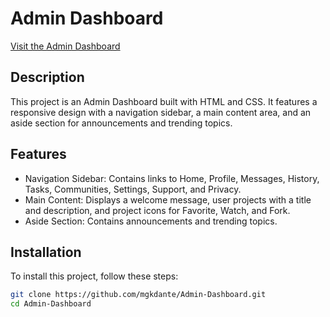 # Admin Dashboard

[Visit the Admin Dashboard](https://mgkdante.github.io/Admin-Dashboard/)

## Description

This project is an Admin Dashboard built with HTML and CSS. It features a responsive design with a navigation sidebar, a main content area, and an aside section for announcements and trending topics.

## Features

- Navigation Sidebar: Contains links to Home, Profile, Messages, History, Tasks, Communities, Settings, Support, and Privacy.
- Main Content: Displays a welcome message, user projects with a title and description, and project icons for Favorite, Watch, and Fork.
- Aside Section: Contains announcements and trending topics.

## Installation

To install this project, follow these steps:

```bash
git clone https://github.com/mgkdante/Admin-Dashboard.git
cd Admin-Dashboard